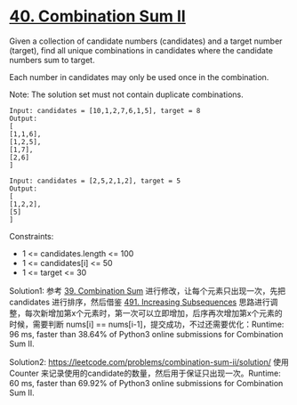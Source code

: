 # [40. Combination Sum II](https://leetcode.com/problems/combination-sum-ii/)

Given a collection of candidate numbers (candidates) and a target number (target), find all unique combinations in candidates where the candidate numbers sum to target.

Each number in candidates may only be used once in the combination.

Note: The solution set must not contain duplicate combinations.

```
Input: candidates = [10,1,2,7,6,1,5], target = 8
Output: 
[
[1,1,6],
[1,2,5],
[1,7],
[2,6]
]

Input: candidates = [2,5,2,1,2], target = 5
Output: 
[
[1,2,2],
[5]
]

```

Constraints:

- 1 <= candidates.length <= 100
- 1 <= candidates[i] <= 50
- 1 <= target <= 30

Solution1: 参考 [39. Combination Sum](https://leetcode.com/problems/combination-sum/) 进行修改，让每个元素只出现一次，先把 candidates 进行排序，然后借鉴 [491. Increasing Subsequences](https://leetcode.com/problems/increasing-subsequences/) 思路进行调整，每次新增加第x个元素时，第一次可以立即增加，后序再次增加第x个元素的时候，需要判断 nums[i] == nums[i-1]，提交成功，不过还需要优化：Runtime: 96 ms, faster than 38.64% of Python3 online submissions for Combination Sum II.


Solution2: https://leetcode.com/problems/combination-sum-ii/solution/ 使用 Counter 来记录使用的candidate的数量，然后用于保证只出现一次。Runtime: 60 ms, faster than 69.92% of Python3 online submissions for Combination Sum II.
